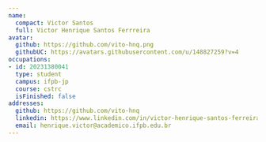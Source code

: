 ```yaml
---
name:
  compact: Victor Santos
  full: Victor Henrique Santos Ferrreira
avatar:
  github: https://github.com/vito-hnq.png
  githubUC: https://avatars.githubusercontent.com/u/148827259?v=4
occupations:
- id: 20231380041
  type: student
  campus: ifpb-jp
  course: cstrc
  isFinished: false
addresses:
  github: https://github.com/vito-hnq
  linkedin: https://www.linkedin.com/in/victor-henrique-santos-ferreira-8917b227a/
  email: henrique.victor@academico.ifpb.edu.br
---
```

